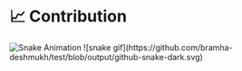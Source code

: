 # 📈 Contribution
<picture>
  <source media="(prefers-color-scheme: dark)" srcset="https://raw.githubusercontent.com/bramha-deshmukh17/test/main/dist/github-snake-dark.svg?palette=github-dark" />
  <source media="(prefers-color-scheme: light)" srcset="https://raw.githubusercontent.com/bramha-deshmukh17/test/main/dist/github-snake.svg" />
  <img alt="Snake Animation" src="https://raw.githubusercontent.com/bramha-deshmukh17/test/main/dist/github-snake.svg" />
</picture>
![snake gif](https://github.com/bramha-deshmukh/test/blob/output/github-snake-dark.svg)
